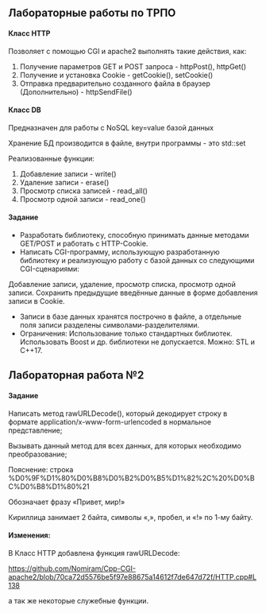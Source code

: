 ## Лабораторные работы по ТРПО

#### Класс HTTP

Позволяет с помощью CGI и apache2 выполнять такие действия, как:

1. Получение параметров GET и POST запроса - httpPost(), httpGet()
2. Получение и установка Cookie - getCookie(), setCookie()
3. Отправка предварительно созданного файла в браузер (Дополнительно) - httpSendFile()

#### Класс DB

Предназначен для работы с NoSQL key=value базой данных

Хранение БД производится в файле, внутри программы - это std::set

Реализованные функции:

1. Добавление записи - write()
2. Удаление записи - erase()
3. Просмотр списка записей - read_all()
4. Просмотр одной записи - read_one()

#### Задание

* Разработать библиотеку, способную принимать данные методами GET/POST и работать с HTTP-Cookie.
* Написать CGI-программу, использующую разработанную библиотеку и реализующую работу с базой данных со следующими CGI-сценариями:

Добавление записи, удаление, просмотр списка, просмотр одной записи. Сохранить
предыдущие введённые данные в форме добавления записи в Cookie.

* Записи в базе данных хранятся построчно в файле, а отдельные поля записи разделены символами-разделителями.
* Ограничения: Использование только стандартных библиотек. Использовать Boost  и др. библиотеки не допускается. Можно: STL и C++17.

## Лабораторная работа №2

#### Задание

Написать метод rawURLDecode(), который декодирует строку в формате application/x-www-form-urlencoded в нормальное представление;

Вызывать данный метод для всех данных, для которых необходимо преобразование;

Пояснение: строка %D0%9F%D1%80%D0%B8%D0%B2%D0%B5%D1%82%2C%20%D0%BC%D0%B8%D1%80%21

Обозначает фразу «Привет, мир!»

Кириллица занимает 2 байта, символы «,», пробел, и «!» по 1-му байту.

#### Изменения:

В Класс HTTP добавлена функция rawURLDecode:

https://github.com/Nomiram/Cpp-CGI-apache2/blob/70ca72d5576be5f97e88675a14612f7de647d72f/HTTP.cpp#L138

а так же некоторые служебные функции.
